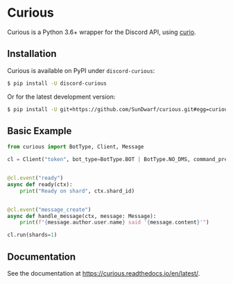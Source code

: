 # Curious

Curious is a Python 3.6+ wrapper for the Discord API, using
[curio](https://github.com/dabeaz/curio).

## Installation

Curious is available on PyPI under `discord-curious`:

```bash
$ pip install -U discord-curious
```

Or for the latest development version:

```bash
$ pip install -U git+https://github.com/SunDwarf/curious.git#egg=curious
```

## Basic Example

```py
from curious import BotType, Client, Message

cl = Client("token", bot_type=BotType.BOT | BotType.NO_DMS, command_prefix="!")


@cl.event("ready")
async def ready(ctx):
    print("Ready on shard", ctx.shard_id)


@cl.event("message_create")
async def handle_message(ctx, message: Message):
    print(f"{message.author.user.name} said '{message.content}'")

cl.run(shards=1)
```

## Documentation

See the documentation at https://curious.readthedocs.io/en/latest/.

